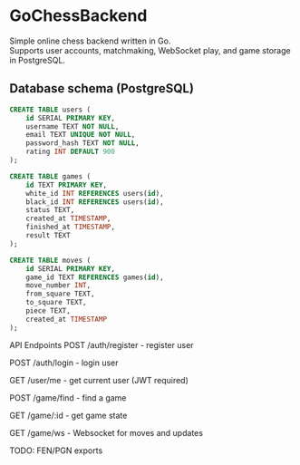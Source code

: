 # GoChessBackend

Simple online chess backend written in Go.  
Supports user accounts, matchmaking, WebSocket play, and game storage in PostgreSQL.

## Database schema (PostgreSQL)

```sql
CREATE TABLE users (
    id SERIAL PRIMARY KEY,
    username TEXT NOT NULL,
    email TEXT UNIQUE NOT NULL,
    password_hash TEXT NOT NULL,
    rating INT DEFAULT 900
);

CREATE TABLE games (
    id TEXT PRIMARY KEY,
    white_id INT REFERENCES users(id),
    black_id INT REFERENCES users(id),
    status TEXT,
    created_at TIMESTAMP,
    finished_at TIMESTAMP,
    result TEXT
);

CREATE TABLE moves (
    id SERIAL PRIMARY KEY,
    game_id TEXT REFERENCES games(id),
    move_number INT,
    from_square TEXT,
    to_square TEXT,
    piece TEXT,
    created_at TIMESTAMP
);
```
API Endpoints
POST /auth/register - register user

POST /auth/login - login user

GET /user/me - get current user (JWT required)

POST /game/find - find a game

GET /game/:id - get game state

GET /game/ws - Websocket for moves and updates 

TODO: 
FEN/PGN exports
